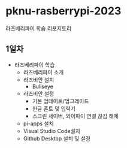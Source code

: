 # pknu-rasberrypi-2023
라즈베리파이 학습 리포지토리

## 1일차
- 라즈베리파이 학습
  - 라즈베리파이 소개
  - 라즈비안 설치
    - Bullseye
  - 라즈비안 설정
    - 기본 업데이트/업그레이드
    - 한글 폰트 및 입력기
    - 스크린 세이버, 와이파이 연결 끊김 해제
  - pi-apps 설치
  - Visual Studio Code설치
  - Github Desktop 설치 및 설정

